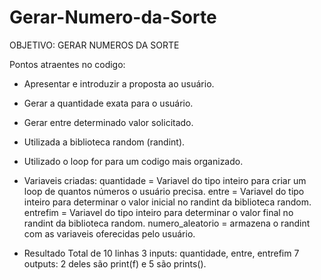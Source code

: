 # Gerar-Numero-da-Sorte

OBJETIVO: GERAR NUMEROS DA SORTE 

Pontos atraentes no codigo:
- Apresentar e introduzir a proposta ao usuário.
- Gerar a quantidade exata para o usuário.
- Gerar entre determinado valor solicitado.


- Utilizada a biblioteca random (randint).
- Utilizado o loop for para um codigo mais organizado.


- Variaveis criadas:
quantidade = Variavel do tipo inteiro para criar um loop de quantos números o usuário precisa.
entre = Variavel do tipo inteiro para determinar o valor inicial no randint da biblioteca random.
entrefim = Variavel do tipo inteiro para determinar o valor final no randint da biblioteca random.
numero_aleatorio = armazena o randint com as variaveis oferecidas pelo usuário.

- Resultado 
Total de 10 linhas
3 inputs: quantidade, entre, entrefim
7 outputs:  2 deles são print(f) e 5 são prints().
